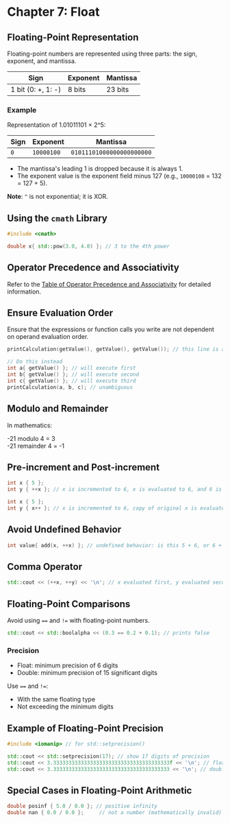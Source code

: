 # Chapter 7: Float

## Floating-Point Representation

Floating-point numbers are represented using three parts: the sign, exponent, and mantissa.

| **Sign** | **Exponent** | **Mantissa** |
|----------|--------------|--------------|
| 1 bit (0: +, 1: -) | 8 bits | 23 bits |

### Example

Representation of 1.01011101 × 2^5:

| **Sign** | **Exponent** | **Mantissa** |
|----------|--------------|--------------|
| `0` | `10000100` | `01011101000000000000000` |

- The mantissa's leading 1 is dropped because it is always 1.
- The exponent value is the exponent field minus 127 (e.g., `10000100` = 132 = 127 + 5).

**Note**: `^` is not exponential; it is XOR.

## Using the `cmath` Library

```cpp
#include <cmath>

double x{ std::pow(3.0, 4.0) }; // 3 to the 4th power
```

## Operator Precedence and Associativity

Refer to the [Table of Operator Precedence and Associativity](https://www.notion.so/Table-of-operator-precedence-and-associativity-9b9447e47ca448529a68dc478a2236ff?pvs=21) for detailed information.

## Ensure Evaluation Order

Ensure that the expressions or function calls you write are not dependent on operand evaluation order.

```cpp
printCalculation(getValue(), getValue(), getValue()); // this line is ambiguous

// Do this instead
int a{ getValue() }; // will execute first
int b{ getValue() }; // will execute second
int c{ getValue() }; // will execute third
printCalculation(a, b, c); // unambiguous
```

## Modulo and Remainder

In mathematics:

-21 modulo 4 = 3  
-21 remainder 4 = -1

## Pre-increment and Post-increment

```cpp
int x { 5 };
int y { ++x }; // x is incremented to 6, x is evaluated to 6, and 6 is assigned to y

int x { 5 };
int y { x++ }; // x is incremented to 6, copy of original x is evaluated to 5, and 5 is assigned to y
```

## Avoid Undefined Behavior

```cpp
int value{ add(x, ++x) }; // undefined behavior: is this 5 + 6, or 6 + 6?
```

## Comma Operator

```cpp
std::cout << (++x, ++y) << '\n'; // x evaluated first, y evaluated second, y is printed
```

## Floating-Point Comparisons

Avoid using `==` and `!=` with floating-point numbers.

```cpp
std::cout << std::boolalpha << (0.3 == 0.2 + 0.1); // prints false
```

### Precision

- Float: minimum precision of 6 digits
- Double: minimum precision of 15 significant digits

Use `==` and `!=`:
- With the same floating type
- Not exceeding the minimum digits

## Example of Floating-Point Precision

```cpp
#include <iomanip> // for std::setprecision()

std::cout << std::setprecision(17); // show 17 digits of precision
std::cout << 3.33333333333333333333333333333333333333f << '\n'; // float
std::cout << 3.33333333333333333333333333333333333333 << '\n'; // double
```

## Special Cases in Floating-Point Arithmetic

```cpp
double posinf { 5.0 / 0.0 }; // positive infinity
double nan { 0.0 / 0.0 };     // not a number (mathematically invalid)
```
